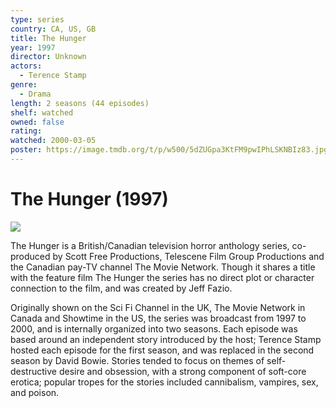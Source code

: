 ```yaml
---
type: series
country: CA, US, GB
title: The Hunger
year: 1997
director: Unknown
actors:
  - Terence Stamp
genre:
  - Drama
length: 2 seasons (44 episodes)
shelf: watched
owned: false
rating:
watched: 2000-03-05
poster: https://image.tmdb.org/t/p/w500/5dZUGpa3KtFM9pwIPhLSKNBIz83.jpg
---
```


# The Hunger (1997)

![](https://image.tmdb.org/t/p/w500/5dZUGpa3KtFM9pwIPhLSKNBIz83.jpg)

The Hunger is a British/Canadian television horror anthology series, co-produced by Scott Free Productions, Telescene Film Group Productions and the Canadian pay-TV channel The Movie Network. Though it shares a title with the feature film The Hunger the series has no direct plot or character connection to the film, and was created by Jeff Fazio.

Originally shown on the Sci Fi Channel in the UK, The Movie Network in Canada and Showtime in the US, the series was broadcast from 1997 to 2000, and is internally organized into two seasons. Each episode was based around an independent story introduced by the host; Terence Stamp hosted each episode for the first season, and was replaced in the second season by David Bowie. Stories tended to focus on themes of self-destructive desire and obsession, with a strong component of soft-core erotica; popular tropes for the stories included cannibalism, vampires, sex, and poison.